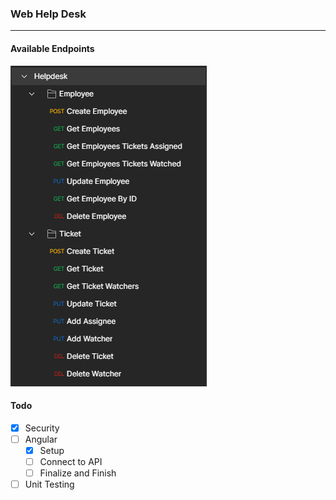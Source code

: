 ### Web Help Desk
---
#### Available Endpoints
![End Points](endpoints.png)

#### Todo
- [x] Security
- [ ] Angular
    - [x] Setup
    - [ ] Connect to API
    - [ ] Finalize and Finish
      <br>
- [ ] Unit Testing
